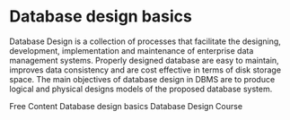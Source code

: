 # Database design basics

Database Design is a collection of processes that facilitate the designing, development, implementation and maintenance of enterprise data management systems. Properly designed database are easy to maintain, improves data consistency and are cost effective in terms of disk storage space.
The main objectives of database design in DBMS are to produce logical and physical designs models of the proposed database system.

<ResourceGroupTitle>Free Content</ResourceGroupTitle>
<BadgeLink colorScheme='blue' badgeText='Official Website' href='https://support.microsoft.com/en-us/office/database-design-basics-eb2159cf-1e30-401a-8084-bd4f9c9ca1f5'>Database design basics</BadgeLink>
<BadgeLink badgeText='Watch' href='https://www.youtube.com/watch?v=ztHopE5Wnpc'>Database Design Course</BadgeLink>